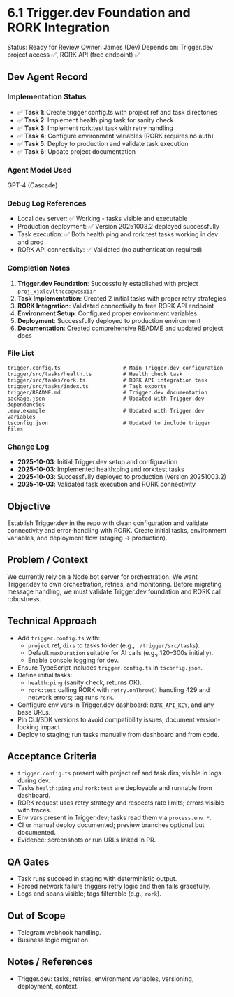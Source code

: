 # 6.1 Trigger.dev Foundation and RORK Integration

Status: Ready for Review
Owner: James (Dev)
Depends on: Trigger.dev project access ✅, RORK API (free endpoint) ✅

## Dev Agent Record

### Implementation Status
- ✅ **Task 1**: Create trigger.config.ts with project ref and task directories
- ✅ **Task 2**: Implement health:ping task for sanity check
- ✅ **Task 3**: Implement rork:test task with retry handling
- ✅ **Task 4**: Configure environment variables (RORK requires no auth)
- ✅ **Task 5**: Deploy to production and validate task execution
- ✅ **Task 6**: Update project documentation

### Agent Model Used
GPT-4 (Cascade)

### Debug Log References
- Local dev server: ✅ Working - tasks visible and executable
- Production deployment: ✅ Version 20251003.2 deployed successfully
- Task execution: ✅ Both health:ping and rork:test tasks working in dev and prod
- RORK API connectivity: ✅ Validated (no authentication required)

### Completion Notes
1. **Trigger.dev Foundation**: Successfully established with project `proj_xjxlcyltnccogwcsxiir`
2. **Task Implementation**: Created 2 initial tasks with proper retry strategies
3. **RORK Integration**: Validated connectivity to free RORK API endpoint
4. **Environment Setup**: Configured proper environment variables
5. **Deployment**: Successfully deployed to production environment
6. **Documentation**: Created comprehensive README and updated project docs

### File List
```
trigger.config.ts                    # Main Trigger.dev configuration
trigger/src/tasks/health.ts          # Health check task
trigger/src/tasks/rork.ts            # RORK API integration task
trigger/src/tasks/index.ts           # Task exports
trigger/README.md                    # Trigger.dev documentation
package.json                         # Updated with Trigger.dev dependencies
.env.example                         # Updated with Trigger.dev variables
tsconfig.json                        # Updated to include trigger files
```

### Change Log
- **2025-10-03**: Initial Trigger.dev setup and configuration
- **2025-10-03**: Implemented health:ping and rork:test tasks
- **2025-10-03**: Successfully deployed to production (version 20251003.2)
- **2025-10-03**: Validated task execution and RORK connectivity

## Objective
Establish Trigger.dev in the repo with clean configuration and validate connectivity and error-handling with RORK. Create initial tasks, environment variables, and deployment flow (staging → production).

## Problem / Context
We currently rely on a Node bot server for orchestration. We want Trigger.dev to own orchestration, retries, and monitoring. Before migrating message handling, we must validate Trigger.dev foundation and RORK call robustness.

## Technical Approach
- Add `trigger.config.ts` with:
  - `project` ref, `dirs` to tasks folder (e.g., `./trigger/src/tasks`).
  - Default `maxDuration` suitable for AI calls (e.g., 120–300s initially).
  - Enable console logging for dev.
- Ensure TypeScript includes `trigger.config.ts` in `tsconfig.json`.
- Define initial tasks:
  - `health:ping` (sanity check, returns OK).
  - `rork:test` calling RORK with `retry.onThrow()` handling 429 and network errors; tag runs `rork`.
- Configure env vars in Trigger.dev dashboard: `RORK_API_KEY`, and any base URLs.
- Pin CLI/SDK versions to avoid compatibility issues; document version-locking impact.
- Deploy to staging; run tasks manually from dashboard and from code.

## Acceptance Criteria
- `trigger.config.ts` present with project ref and task dirs; visible in logs during dev.
- Tasks `health:ping` and `rork:test` are deployable and runnable from dashboard.
- RORK request uses retry strategy and respects rate limits; errors visible with traces.
- Env vars present in Trigger.dev; tasks read them via `process.env.*`.
- CI or manual deploy documented; preview branches optional but documented.
- Evidence: screenshots or run URLs linked in PR.

## QA Gates
- Task runs succeed in staging with deterministic output.
- Forced network failure triggers retry logic and then fails gracefully.
- Logs and spans visible; tags filterable (e.g., `rork`).

## Out of Scope
- Telegram webhook handling.
- Business logic migration.

## Notes / References
- Trigger.dev: tasks, retries, environment variables, versioning, deployment, context.
